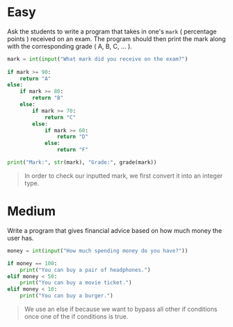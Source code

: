 # Easy

Ask the students to write a program that takes in one's `mark` ( percentage points ) received on an exam. The program should then print the mark along with the corresponding grade ( A, B, C, ... ).
```python
mark = int(input("What mark did you receive on the exam?")
		   
if mark >= 90:
	return "A"
else:
	if mark >= 80:
		return "B"
	else:
		if mark >= 70:
			return "C"
		else:
			if mark >= 60:
				return "D"
			else:
				return "F"

print("Mark:", str(mark), "Grade:", grade(mark))
```

> In order to check our inputted mark, we first convert it into an integer type.

# Medium

Write a program that gives financial advice based on how much money the user has.
```python
money = int(input("How much spending money do you have?"))

if money == 100:
	print("You can buy a pair of headphones.")
elif money < 50:
	print("You can buy a movie ticket.")
elif money < 10:
	print("You can buy a burger.")
```

> We use an else if because we want to bypass all other if conditions once one of the if conditions is true.
